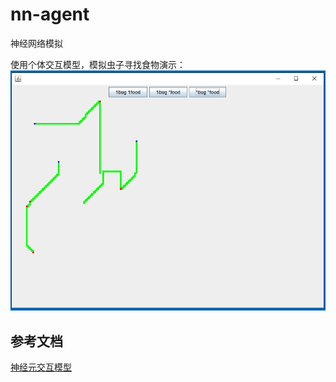 # nn-agent
神经网络模拟

使用个体交互模型，模拟虫子寻找食物演示：
![虫寻食物图1](/doc/bug/bugDemo.png)

## 参考文档
[神经元交互模型][1]

[1]: /doc/神经网交互模型.docx "神经元交互模型"